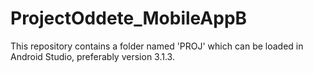 # ProjectOddete_MobileAppB

This repository contains a folder named 'PROJ' which can be loaded in Android Studio, preferably version 3.1.3.